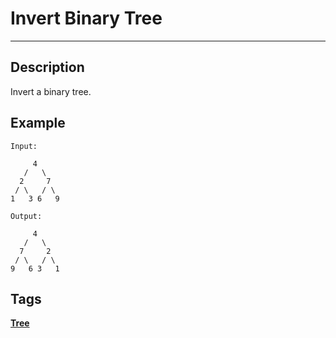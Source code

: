# Invert Binary Tree
-----
## Description
Invert a binary tree.

## Example
```
Input:

     4
   /   \
  2     7
 / \   / \
1   3 6   9

Output:

     4
   /   \
  7     2
 / \   / \
9   6 3   1
```

## Tags

**[Tree](https://leetcode.com/tag/tree)**
